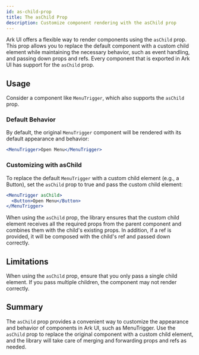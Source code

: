```yaml
---
id: as-child-prop
title: The asChild Prop
description: Customize component rendering with the asChild prop
---
```


Ark UI offers a flexible way to render components using the `asChild` prop. This
prop allows you to replace the default component with a custom child element
while maintaining the necessary behavior, such as event handling, and passing
down props and refs. Every component that is exported in Ark UI has support for
the `asChild` prop.

## Usage

Consider a component like `MenuTrigger`, which also supports the `asChild` prop.

### Default Behavior

By default, the original `MenuTrigger` component will be rendered with its
default appearance and behavior:

```jsx
<MenuTrigger>Open Menu</MenuTrigger>
```

### Customizing with asChild

To replace the default `MenuTrigger` with a custom child element (e.g., a
Button), set the `asChild` prop to true and pass the custom child element:

```jsx
<MenuTrigger asChild>
  <Button>Open Menu</Button>
</MenuTrigger>
```

When using the `asChild` prop, the library ensures that the custom child element
receives all the required props from the parent component and combines them with
the child's existing props. In addition, if a ref is provided, it will be
composed with the child's ref and passed down correctly.

## Limitations

When using the `asChild` prop, ensure that you only pass a single child element.
If you pass multiple children, the component may not render correctly.

## Summary

The `asChild` prop provides a convenient way to customize the appearance and
behavior of components in Ark UI, such as MenuTrigger. Use the `asChild` prop to
replace the original component with a custom child element, and the library will
take care of merging and forwarding props and refs as needed.
